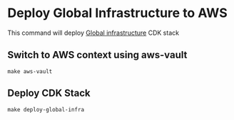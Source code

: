 #  Deploy Global Infrastructure to AWS
This command will deploy [Global infrastructure](/docs/infrastructure-components.md#global-infrastructure) CDK stack

## Switch to AWS context using aws-vault
```shell script
make aws-vault
```

## Deploy CDK Stack
```shell script
make deploy-global-infra
```
